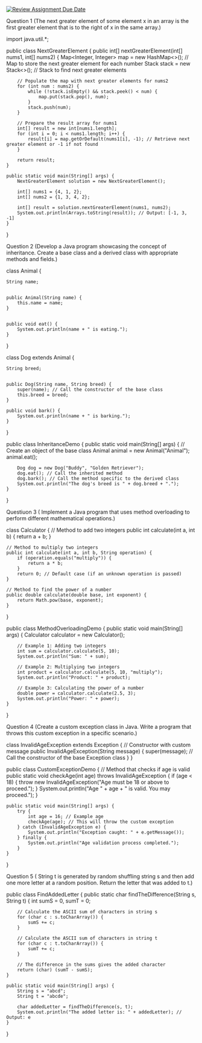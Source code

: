 [![Review Assignment Due Date](https://classroom.github.com/assets/deadline-readme-button-22041afd0340ce965d47ae6ef1cefeee28c7c493a6346c4f15d667ab976d596c.svg)](https://classroom.github.com/a/53CzHyEu)

Question 1 (The next greater element of some element x in an array is the first greater element that is to the right of x in the same array.)

import java.util.*;

public class NextGreaterElement {
    public int[] nextGreaterElement(int[] nums1, int[] nums2) {
        Map<Integer, Integer> map = new HashMap<>(); // Map to store the next greater element for each number
        Stack<Integer> stack = new Stack<>();       // Stack to find next greater elements

        // Populate the map with next greater elements for nums2
        for (int num : nums2) {
            while (!stack.isEmpty() && stack.peek() < num) {
                map.put(stack.pop(), num);
            }
            stack.push(num);
        }

        // Prepare the result array for nums1
        int[] result = new int[nums1.length];
        for (int i = 0; i < nums1.length; i++) {
            result[i] = map.getOrDefault(nums1[i], -1); // Retrieve next greater element or -1 if not found
        }

        return result;
    }

    public static void main(String[] args) {
        NextGreaterElement solution = new NextGreaterElement();
        
        int[] nums1 = {4, 1, 2};
        int[] nums2 = {1, 3, 4, 2};
        
        int[] result = solution.nextGreaterElement(nums1, nums2);
        System.out.println(Arrays.toString(result)); // Output: [-1, 3, -1]
    }
}

Question 2 (Develop a Java program showcasing the concept of inheritance. Create a base class and a derived class with appropriate methods and fields.)

class Animal {

    String name;


    public Animal(String name) {
        this.name = name;
    }


    public void eat() {
        System.out.println(name + " is eating.");
    }
}

class Dog extends Animal {

    String breed;


    public Dog(String name, String breed) {
        super(name); // Call the constructor of the base class
        this.breed = breed;
    }

    public void bark() {
        System.out.println(name + " is barking.");
    }
}

public class InheritanceDemo {
    public static void main(String[] args) {
        // Create an object of the base class
        Animal animal = new Animal("Animal");
        animal.eat();

        Dog dog = new Dog("Buddy", "Golden Retriever");
        dog.eat(); // Call the inherited method
        dog.bark(); // Call the method specific to the derived class
        System.out.println("The dog's breed is " + dog.breed + ".");
    }
}


Questiuon 3 ( Implement a Java program that uses method overloading to perform different mathematical operations.)


class Calculator {
    // Method to add two integers
    public int calculate(int a, int b) {
        return a + b;
    }

    // Method to multiply two integers
    public int calculate(int a, int b, String operation) {
        if (operation.equals("multiply")) {
            return a * b;
        }
        return 0; // Default case (if an unknown operation is passed)
    }

    // Method to find the power of a number
    public double calculate(double base, int exponent) {
        return Math.pow(base, exponent);
    }
}

public class MethodOverloadingDemo {
    public static void main(String[] args) {
        Calculator calculator = new Calculator();

        // Example 1: Adding two integers
        int sum = calculator.calculate(5, 10);
        System.out.println("Sum: " + sum);

        // Example 2: Multiplying two integers
        int product = calculator.calculate(5, 10, "multiply");
        System.out.println("Product: " + product);

        // Example 3: Calculating the power of a number
        double power = calculator.calculate(2.5, 3);
        System.out.println("Power: " + power);
    }
}

Question 4 (Create a custom exception class in Java. Write a program that throws this custom exception in a specific scenario.)

class InvalidAgeException extends Exception {
    // Constructor with custom message
    public InvalidAgeException(String message) {
        super(message); // Call the constructor of the base Exception class
    }
}

public class CustomExceptionDemo {
    // Method that checks if age is valid
    public static void checkAge(int age) throws InvalidAgeException {
        if (age < 18) {
            throw new InvalidAgeException("Age must be 18 or above to proceed.");
        }
        System.out.println("Age " + age + " is valid. You may proceed.");
    }

    public static void main(String[] args) {
        try {
            int age = 16; // Example age
            checkAge(age); // This will throw the custom exception
        } catch (InvalidAgeException e) {
            System.out.println("Exception caught: " + e.getMessage());
        } finally {
            System.out.println("Age validation process completed.");
        }
    }
}

Question 5 ( String t is generated by random shuffling string s and then add one more letter at a random position. Return the letter that was added to t.)

public class FindAddedLetter {
    public static char findTheDifference(String s, String t) {
        int sumS = 0, sumT = 0;

        // Calculate the ASCII sum of characters in string s
        for (char c : s.toCharArray()) {
            sumS += c;
        }

        // Calculate the ASCII sum of characters in string t
        for (char c : t.toCharArray()) {
            sumT += c;
        }

        // The difference in the sums gives the added character
        return (char) (sumT - sumS);
    }

    public static void main(String[] args) {
        String s = "abcd";
        String t = "abcde";

        char addedLetter = findTheDifference(s, t);
        System.out.println("The added letter is: " + addedLetter); // Output: e
    }
}
